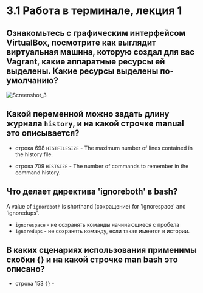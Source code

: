 # 3.1 Работа в терминале, лекция 1


## Ознакомьтесь с графическим интерфейсом VirtualBox, посмотрите как выглядит виртуальная машина, которую создал для вас Vagrant, какие аппаратные ресурсы ей выделены. Какие ресурсы выделены по-умолчанию?
![Screenshot_3](https://ibb.co/W3Fwzcm)

## Какой переменной можно задать длину журнала `history`, и на какой строчке manual это описывается?
* строка 698
`HISTFILESIZE` - The maximum number of lines contained in the history file.

* строка 709
`HISTSIZE` - The number of commands to remember in the command history.

## Что делает директива 'ignoreboth' в bash?
A value of `ignoreboth` is shorthand (сокращение) for 'ignorespace' and 'ignoredups'.
* `ignorespace` - не сохранять команды начинающиеся с пробела
* `ignoredups` - не сохранять команду, если такая имеется в истории.

## В каких сценариях использования применимы скобки {} и на какой строчке man bash это описано?
* строка 153
`{}` - 

